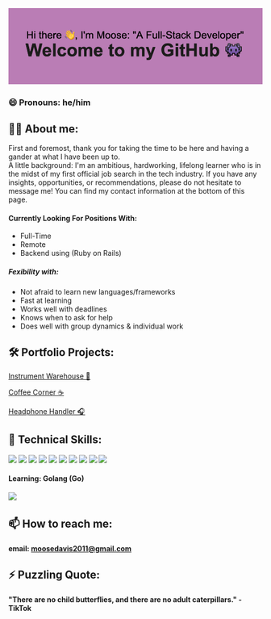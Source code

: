 ![doosemavis/header](https://github.com/doosemavis/doosemavis/blob/main/header.png?raw=true)

### 😄 Pronouns: he/him

## 💁‍♂️ About me: 

First and foremost, thank you for taking the time to be here and having a gander at what I have been up to.  
A little background: I'm an ambitious, hardworking, lifelong learner who is in the midst of my first official job search in the tech industry.  If you have any insights, opportunities, or recommendations, please do not hesitate to message me!  You can find my contact information at the bottom of this page.  


#### Currently Looking For Positions With: 
* Full-Time
* Remote
* Backend using (Ruby on Rails)

##### Fexibility with: 
* Not afraid to learn new languages/frameworks 
* Fast at learning
* Works well with deadlines
* Knows when to ask for help
* Does well with group dynamics & individual work



## 🛠 Portfolio Projects: 
 [Instrument Warehouse 🎹](https://github.com/doosemavis/instrument_warehouse)

 [Coffee Corner ☕️](https://github.com/doosemavis/coffee_corner)

 [Headphone Handler 🎧](https://github.com/doosemavis/headphone_handler)


## 👾 Technical Skills: 
![](https://img.shields.io/badge/-Ruby-critical?style=for-the-badge&logo=ruby)
![](https://img.shields.io/badge/-Ruby_on_Rails-critical?style=for-the-badge&logo=ruby-on-rails)
![](https://img.shields.io/badge/-ActiveRecord-critical?style=for-the-badge&logo=ruby)
![](https://img.shields.io/badge/-SQL-critical?style=for-the-badge&logo=sqlite)
![](https://img.shields.io/badge/-PostgreSQL-critical?style=for-the-badge&logo=postgresql)
![](https://img.shields.io/badge/-JavaScript-yellow?style=for-the-badge&logo=javascript)
![](https://img.shields.io/badge/-React.js-blue?style=for-the-badge&logo=react)
![](https://img.shields.io/badge/-Redux-purple?style=for-the-badge&logo=redux)
![](https://img.shields.io/badge/-Git-orange?style=for-the-badge&logo=git)
![](https://img.shields.io/badge/-GitHub-black?style=for-the-badge&logo=github)

  
  #### Learning: Golang (Go) 
  ![](https://img.shields.io/badge/-Golang-blue?style=for-the-badge&logo=go)


## 📫 How to reach me: 
#### email: moosedavis2011@gmail.com



## ⚡ Puzzling Quote: 
#### "There are no child butterflies, and there are no adult caterpillars." - TikTok
